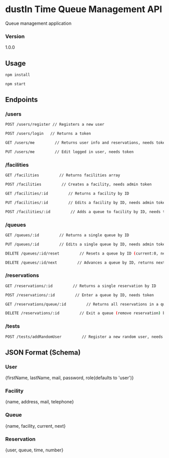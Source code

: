 # dustIn Time Queue Management API

Queue management application

### Version
1.0.0

## Usage

```bash
npm install
```

```bash
npm start
```

## Endpoints
### /users
```bash
POST /users/register // Registers a new user
```

```bash
POST /users/login   // Returns a token
```

```bash
GET /users/me         // Returns user info and reservations, needs token
```

```bash
PUT /users/me         // Edit logged in user, needs token
```

### /facilities
```bash
GET /facilities         // Returns facilities array
```

```bash
POST /facilities         // Creates a facility, needs admin token 
```

```bash
GET /facilities/:id         // Returns a facility by ID
```

```bash
PUT /facilities/:id         // Edits a facility by ID, needs admin token
```

```bash
POST /facilities/:id         // Adds a queue to facility by ID, needs token
```

### /queues
```bash
GET /queues/:id         // Returns a single queue by ID
```

```bash
PUT /queues/:id         // Edits a single queue by ID, needs admin token
```

```bash
DELETE /queues/:id/reset         // Resets a queue by ID (current:0, next:1, delete belonging reservations), needs admin token
```

```bash
DELETE /queues/:id/next         // Advances a queue by ID, returns next reservation (or first if current==0), needs admin token
```

### /reservations
```bash
GET /reservations/:id         // Returns a single reservation by ID
```

```bash
POST /reservations/:id         // Enter a queue by ID, needs token
```

```bash
GET /reservations/queue/:id         // Returns all reservations in a queue by ID
```

```bash
DELETE /reservations/:id         // Exit a queue (remove reservation) by ID, needs token
```

### /tests
```bash
POST /tests/addRandomUser         // Register a new random user, needs admin token
```

## JSON Format (Schema)
### User
{firstName, lastName, mail, password, role(defaults to 'user')}
### Facility
{name, address, mail, telephone}
### Queue
{name, facility, current, next}
### Reservation
{user, queue, time, number}